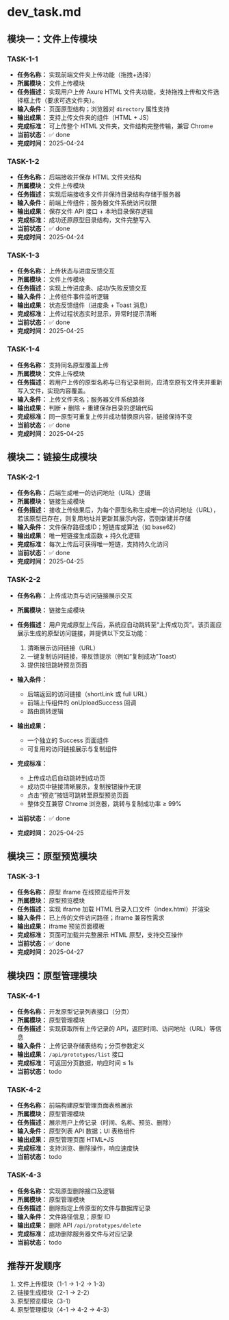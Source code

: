 # dev_task.md

## 模块一：文件上传模块

### TASK-1-1
- **任务名称：** 实现前端文件夹上传功能（拖拽+选择）  
- **所属模块：** 文件上传模块  
- **任务描述：** 实现用户上传 Axure HTML 文件夹功能，支持拖拽上传和文件选择框上传（要求可选文件夹）。  
- **输入条件：** 页面原型结构；浏览器对 `directory` 属性支持  
- **输出成果：** 支持上传文件夹的组件（HTML + JS）  
- **完成标准：** 可上传整个 HTML 文件夹，文件结构完整传输，兼容 Chrome  
- **当前状态：** ✅ done  
- **完成时间：** 2025-04-24  
 

### TASK-1-2
- **任务名称：** 后端接收并保存 HTML 文件夹结构  
- **所属模块：** 文件上传模块  
- **任务描述：** 实现后端接收多文件并保持目录结构存储于服务器  
- **输入条件：** 前端上传组件；服务器文件系统访问权限  
- **输出成果：** 保存文件 API 接口 + 本地目录保存逻辑  
- **完成标准：** 成功还原原型目录结构，文件完整写入  
- **当前状态：** ✅ done  
- **完成时间：** 2025-04-24  
 

### TASK-1-3
- **任务名称：** 上传状态与进度反馈交互  
- **所属模块：** 文件上传模块  
- **任务描述：** 实现上传进度条、成功/失败反馈交互  
- **输入条件：** 上传组件事件监听逻辑  
- **输出成果：** 状态反馈组件（进度条 + Toast 消息）  
- **完成标准：** 上传过程状态实时显示，异常时提示清晰  
- **当前状态：** ✅ done  
- **完成时间：** 2025-04-25 

### TASK-1-4
- **任务名称：** 支持同名原型覆盖上传
- **所属模块：** 文件上传模块
- **任务描述：** 若用户上传的原型名称与已有记录相同，应清空原有文件夹并重新写入文件，实现内容覆盖。
- **输入条件：** 上传文件夹名；服务器文件系统路径
- **输出成果：** 判断 + 删除 + 重建保存目录的逻辑代码
- **完成标准：** 同一原型可重复上传并成功替换原内容，链接保持不变
- **当前状态：** ✅ done  
- **完成时间：** 2025-04-25 

## 模块二：链接生成模块

### TASK-2-1
- **任务名称：** 后端生成唯一的访问地址（URL）逻辑  
- **所属模块：** 链接生成模块  
- **任务描述：** 接收上传结果后，为每个原型名称生成唯一的访问地址（URL），若该原型已存在，则复用地址并更新其展示内容，否则新建并存储  
- **输入条件：** 文件保存路径或ID；短链库或算法（如 base62）  
- **输出成果：** 唯一短链接生成函数 + 持久化逻辑  
- **完成标准：** 每次上传后可获得唯一短链，支持持久化访问  
- **当前状态：** ✅ done  
- **完成时间：** 2025-04-25   

### TASK-2-2
- **任务名称：** 上传成功页与访问链接展示交互
- **所属模块：** 链接生成模块
- **任务描述：** 
  用户完成原型上传后，系统应自动跳转至“上传成功页”。该页面应展示生成的原型访问链接，并提供以下交互功能：
  1. 清晰展示访问链接（URL）
  2. 一键复制访问链接，带反馈提示（例如“复制成功”Toast）
  3. 提供按钮跳转预览页面

- **输入条件：** 
  - 后端返回的访问链接（shortLink 或 full URL）
  - 前端上传组件的 onUploadSuccess 回调
  - 路由跳转逻辑

- **输出成果：**
  - 一个独立的 Success 页面组件
  - 可复用的访问链接展示与复制组件

- **完成标准：**
  - 上传成功后自动跳转到成功页
  - 成功页中链接清晰展示，复制按钮操作无误
  - 点击“预览”按钮可跳转至原型预览页面
  - 整体交互兼容 Chrome 浏览器，跳转与复制成功率 ≥ 99% 
- **当前状态：** ✅ done  
- **完成时间：** 2025-04-25  

## 模块三：原型预览模块

### TASK-3-1
- **任务名称：** 原型 iframe 在线预览组件开发  
- **所属模块：** 原型预览模块  
- **任务描述：** 实现 iframe 加载 HTML 目录入口文件（index.html）并渲染  
- **输入条件：** 已上传的文件访问路径；iframe 兼容性需求  
- **输出成果：** iframe 预览页面模板  
- **完成标准：** 页面可加载并完整展示 HTML 原型，支持交互操作  
- **当前状态：** ✅ done  
- **完成时间：** 2025-04-27

## 模块四：原型管理模块

### TASK-4-1
- **任务名称：** 开发原型记录列表接口（分页）  
- **所属模块：** 原型管理模块  
- **任务描述：** 实现获取所有上传记录的 API，返回时间、访问地址（URL）等信息  
- **输入条件：** 上传记录存储表结构；分页参数定义  
- **输出成果：** `/api/prototypes/list` 接口  
- **完成标准：** 可返回分页数据，响应时间 ≤ 1s  
- **当前状态：** todo  

### TASK-4-2
- **任务名称：** 前端构建原型管理页面表格展示  
- **所属模块：** 原型管理模块  
- **任务描述：** 展示用户上传记录（时间、名称、预览、删除）  
- **输入条件：** 原型列表 API 数据；UI 表格组件  
- **输出成果：** 原型管理页面 HTML+JS  
- **完成标准：** 支持浏览、删除操作，响应速度快  
- **当前状态：** todo  

### TASK-4-3
- **任务名称：** 实现原型删除接口及逻辑  
- **所属模块：** 原型管理模块  
- **任务描述：** 删除指定上传原型的文件与数据库记录  
- **输入条件：** 文件路径信息；原型 ID  
- **输出成果：** 删除 API `/api/prototypes/delete`  
- **完成标准：** 成功删除服务器文件与对应记录  
- **当前状态：** todo  

## 推荐开发顺序

1. 文件上传模块（1-1 → 1-2 → 1-3）
2. 链接生成模块（2-1 → 2-2）
3. 原型预览模块（3-1）
4. 原型管理模块（4-1 → 4-2 → 4-3）
